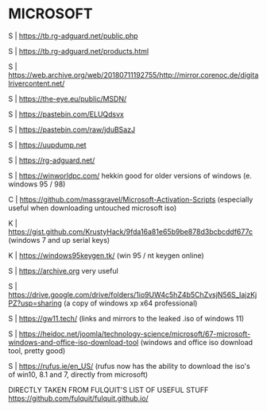 # MICROSOFT  
  
S | https://tb.rg-adguard.net/public.php  
  
S | https://tb.rg-adguard.net/products.html  
  
S | https://web.archive.org/web/20180711192755/http://mirror.corenoc.de/digitalrivercontent.net/  
  
S | https://the-eye.eu/public/MSDN/  
  
S | https://pastebin.com/ELUQdsvx  
  
S | https://pastebin.com/raw/jduBSazJ  
  
S | https://uupdump.net  
  
S | https://rg-adguard.net/  
  
S | https://winworldpc.com/ hekkin good for older versions of windows (e. windows 95 / 98)  
  
C | https://github.com/massgravel/Microsoft-Activation-Scripts (especially useful when downloading untouched microsoft iso)
  
K | https://gist.github.com/KrustyHack/9fda16a81e65b9be878d3bcbcddf677c (windows 7 and up serial keys)  
  
K | https://windows95keygen.tk/ (win 95 / nt keygen online)  
  
S | https://archive.org very useful  
  
S | https://drive.google.com/drive/folders/1io9UW4c5hZ4b5ChZvsjN56S_IajzKjPZ?usp=sharing (a copy of windows xp x64 professional)  
  
S | https://gw11.tech/ (links and mirrors to the leaked .iso of windows 11)  
  
S | https://heidoc.net/joomla/technology-science/microsoft/67-microsoft-windows-and-office-iso-download-tool (windows and office iso download tool, pretty good) 

S | https://rufus.ie/en_US/ (rufus now has the ability to download the iso's of win10, 8.1 and 7, directly from microsoft)
  
  
DIRECTLY TAKEN FROM FULQUIT'S LIST OF USEFUL STUFF https://github.com/fulquit/fulquit.github.io/  
